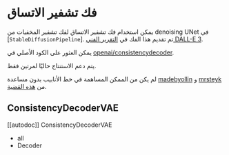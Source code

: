 # فك تشفير الاتساق

يمكن استخدام فك تشفير الاتساق لفك تشفير المخفيات من denoising UNet في [`StableDiffusionPipeline`]. تم تقديم هذا الفك في [التقرير الفني DALL-E 3](https://openai.com/dall-e-3).

يمكن العثور على الكود الأصلي في [openai/consistencydecoder](https://github.com/openai/consistencydecoder).

<Tip warning={true}>
يتم دعم الاستنتاج حاليًا لمرتين فقط.
</Tip>

لم يكن من الممكن المساهمة في خط الأنابيب بدون مساعدة [madebyollin](https://github.com/madebyollin) و [mrsteyk](https://github.com/mrsteyk) من [هذه القضية](https://github.com/openai/consistencydecoder/issues/1).

## ConsistencyDecoderVAE

[[autodoc]] ConsistencyDecoderVAE

- all
- Decoder